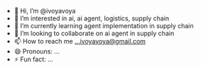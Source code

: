 - 👋 Hi, I’m @ivoyavoya
- 👀 I’m interested in ai, ai agent, logistics, supply chain
- 🌱 I’m currently learning agent implementation in supply chain  
- 💞️ I’m looking to collaborate on ai agent in supply chain
- 📫 How to reach me ...ivoyavoya@gmail.com  
- 😄 Pronouns: ...
- ⚡ Fun fact: ...

<!---
ivoyavoya/ivoyavoya is a ✨ special ✨ repository because its `README.md` (this file) appears on your GitHub profile.
You can click the Preview link to take a look at your changes.
--->
